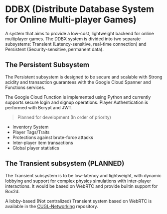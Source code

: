 # DDBX (Distribute Database System for Online Multi-player Games)

A system that aims to provide a low-cost, lightweight backend for online multiplayer games. 
The DDBX system is divided into two separate subsystems: Transient (Latency-sensitive, real-time connection) and Persistent (Security-sensitive, permanent data).

## The Persistent Subsystem
The Persistent subsystem is designed to be secure and scalable with Strong acidity and transaction guarantees with the Google Cloud Spanner and Functions services.

The Google Cloud Function is implemented using Python and currently supports secure login and signup operations. Player Authentication is performed with Bcrypt and JWT.

> Planned for development (In order of priority)
- Inventory System 
- Player Tags/Traits 
- Protections against brute-force attacks
- Inter-player item transactions
- Global player statistics

## The Transient subsystem (PLANNED) 
The Transient subsystem is to be low-latency and lightweight, with dynamic lobbying and support for complex physics simulations with inter-player interactions. It would be based on WebRTC and provide builtin support for Box2d.

A lobby-based (Not centralized) Transient system based on WebRTC is available in the [CUGL-Networking](https://github.com/fangzhonglyu/cugl-networking) repository.

